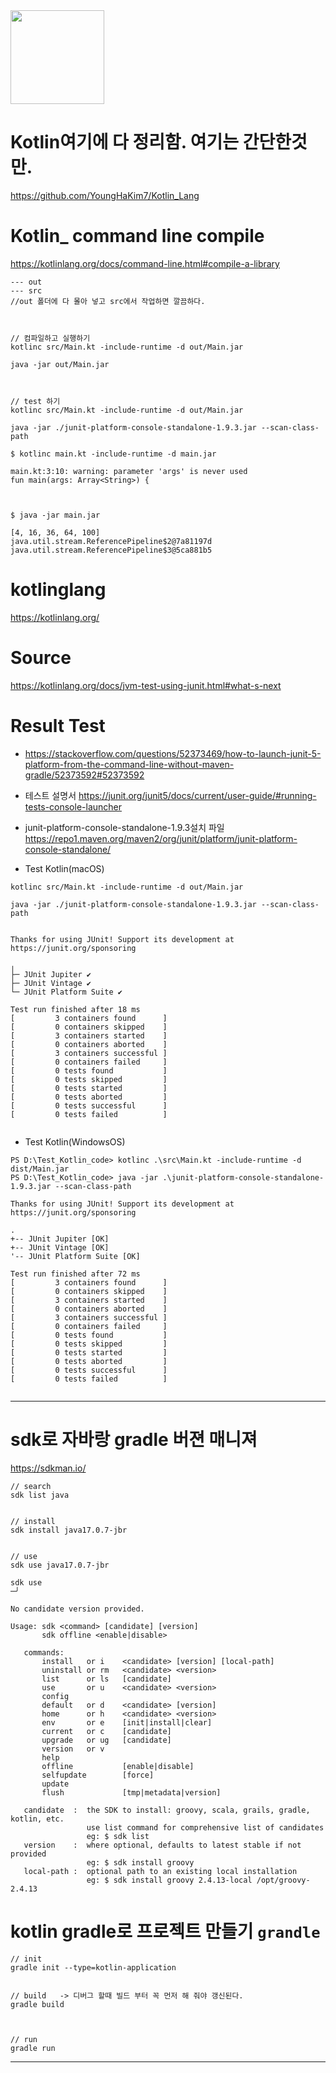 <img width=150px src="https://github.com/YoungHaKim7/Cpp_Training/assets/67513038/70b5096e-e16f-48fa-b7c8-0aa776deacee"/>

# Kotlin여기에 다 정리함. 여기는 간단한것만. 

https://github.com/YoungHaKim7/Kotlin_Lang

# Kotlin_ command line compile

https://kotlinlang.org/docs/command-line.html#compile-a-library


```
--- out 
--- src
//out 폴더에 다 몰아 넣고 src에서 작업하면 깔끔하다.



// 컴파일하고 실행하기 
kotlinc src/Main.kt -include-runtime -d out/Main.jar

java -jar out/Main.jar



// test 하기 
kotlinc src/Main.kt -include-runtime -d out/Main.jar

java -jar ./junit-platform-console-standalone-1.9.3.jar --scan-class-path

```



```
$ kotlinc main.kt -include-runtime -d main.jar

main.kt:3:10: warning: parameter 'args' is never used
fun main(args: Array<String>) { 



$ java -jar main.jar

[4, 16, 36, 64, 100]
java.util.stream.ReferencePipeline$2@7a81197d
java.util.stream.ReferencePipeline$3@5ca881b5
```

# kotlinglang

https://kotlinlang.org/


# Source 

https://kotlinlang.org/docs/jvm-test-using-junit.html#what-s-next

# Result Test


- https://stackoverflow.com/questions/52373469/how-to-launch-junit-5-platform-from-the-command-line-without-maven-gradle/52373592#52373592

- 테스트 설명서 https://junit.org/junit5/docs/current/user-guide/#running-tests-console-launcher

- junit-platform-console-standalone-1.9.3설치 파일 https://repo1.maven.org/maven2/org/junit/platform/junit-platform-console-standalone/

- Test Kotlin(macOS)

```
kotlinc src/Main.kt -include-runtime -d out/Main.jar

java -jar ./junit-platform-console-standalone-1.9.3.jar --scan-class-path


Thanks for using JUnit! Support its development at https://junit.org/sponsoring

╷
├─ JUnit Jupiter ✔
├─ JUnit Vintage ✔
└─ JUnit Platform Suite ✔

Test run finished after 18 ms
[         3 containers found      ]
[         0 containers skipped    ]
[         3 containers started    ]
[         0 containers aborted    ]
[         3 containers successful ]
[         0 containers failed     ]
[         0 tests found           ]
[         0 tests skipped         ]
[         0 tests started         ]
[         0 tests aborted         ]
[         0 tests successful      ]
[         0 tests failed          ]
  
```


- Test Kotlin(WindowsOS)

```
PS D:\Test_Kotlin_code> kotlinc .\src\Main.kt -include-runtime -d dist/Main.jar
PS D:\Test_Kotlin_code> java -jar .\junit-platform-console-standalone-1.9.3.jar --scan-class-path

Thanks for using JUnit! Support its development at https://junit.org/sponsoring

.
+-- JUnit Jupiter [OK]
+-- JUnit Vintage [OK]
'-- JUnit Platform Suite [OK]

Test run finished after 72 ms
[         3 containers found      ]
[         0 containers skipped    ]
[         3 containers started    ]
[         0 containers aborted    ]
[         3 containers successful ]
[         0 containers failed     ]
[         0 tests found           ]
[         0 tests skipped         ]
[         0 tests started         ]
[         0 tests aborted         ]
[         0 tests successful      ]
[         0 tests failed          ] 
  
```


<hr>

# sdk로 자바랑 gradle 버젼 매니져

https://sdkman.io/

```
// search
sdk list java


// install
sdk install java17.0.7-jbr


// use
sdk use java17.0.7-jbr

```

```
sdk use                                                                                                                      ─╯

No candidate version provided.

Usage: sdk <command> [candidate] [version]
       sdk offline <enable|disable>

   commands:
       install   or i    <candidate> [version] [local-path]
       uninstall or rm   <candidate> <version>
       list      or ls   [candidate]
       use       or u    <candidate> <version>
       config
       default   or d    <candidate> [version]
       home      or h    <candidate> <version>
       env       or e    [init|install|clear]
       current   or c    [candidate]
       upgrade   or ug   [candidate]
       version   or v
       help
       offline           [enable|disable]
       selfupdate        [force]
       update
       flush             [tmp|metadata|version]

   candidate  :  the SDK to install: groovy, scala, grails, gradle, kotlin, etc.
                 use list command for comprehensive list of candidates
                 eg: $ sdk list
   version    :  where optional, defaults to latest stable if not provided
                 eg: $ sdk install groovy
   local-path :  optional path to an existing local installation
                 eg: $ sdk install groovy 2.4.13-local /opt/groovy-2.4.13
```


# kotlin gradle로 프로젝트 만들기 ```grandle```

```
// init
gradle init --type=kotlin-application


// build   -> 디버그 할때 빌드 부터 꼭 먼저 해 줘야 갱신된다.
gradle build



// run
gradle run
```



<hr>
